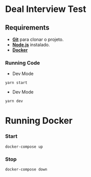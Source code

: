 # Deal Interview Test

## Requirements
- [**Git**](https://git-scm.com/) para clonar o projeto.
- [**Node.js**](https://nodejs.org/en/) instalado.
- [**Docker**](https://www.docker.com/)

### Running Code
* Dev Mode
```
yarn start
```

* Dev Mode
```
yarn dev
```


# Running Docker

### Start
```
docker-compose up
```

### Stop
```
docker-compose down
```
